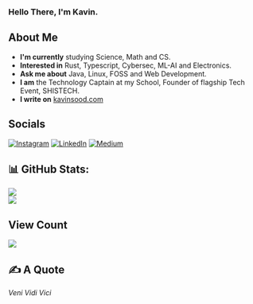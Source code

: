 ### Hello There, I'm Kavin.

## About Me
* **I'm currently** studying Science, Math and CS.<br>
* **Interested in** Rust, Typescript, Cybersec, ML-AI and Electronics.<br>
* **Ask me about** Java, Linux, FOSS and Web Development.<br>
* **I am** the Technology Captain at my School, Founder of flagship Tech Event, SHISTECH.<br>
* **I write on** [kavinsood.com](https://kavinsood.com)

## Socials
[![Instagram](https://img.shields.io/badge/Instagram-%23E4405F.svg?logo=Instagram&logoColor=white)](https://instagram.com/_kavin.05) [![LinkedIn](https://img.shields.io/badge/LinkedIn-%230077B5.svg?logo=linkedin&logoColor=white)](https://linkedin.com/in/kavin-sood-a36505222) [![Medium](https://img.shields.io/badge/Medium-12100E?logo=medium&logoColor=white)](https://medium.com/@kavinsood)

## 📊 GitHub Stats:
![](https://github-readme-streak-stats.herokuapp.com/?user=k2s09&theme=dark&hide_border=false)<br/>
![](https://github-readme-stats.vercel.app/api/top-langs/?username=k2s09&theme=dark&hide_border=false&include_all_commits=true&count_private=true&layout=compact)
<link href="https://github.com/k2s09" rel="me">

## View Count
![](https://komarev.com/ghpvc/?username=k2s09)

## ✍️ A Quote
*Veni Vidi Vici*
